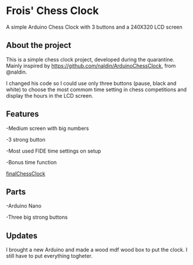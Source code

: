 # Frois' Chess Clock
A simple Arduino Chess Clock with 3 buttons and a 240X320 LCD screen

## About the project
This is a simple chess clock project, developed during the quarantine. Mainly inspired by https://github.com/naldin/ArduinoChessClock, from @naldin. 

I changed his code so I could use only three buttons (pause, black and white) to choose the most commom time setting in chess competitions and display the hours in the LCD screen.

## Features 
-Medium screen with big numbers

-3 strong button

-Most used FIDE time settings on setup

-Bonus time function

[finalChessClock](finalChessClock.jpeg)

## Parts
-Arduino Nano

-Three big strong buttons

## Updates
I brought a new Arduino and made a wood mdf wood box to put the clock. I still have to put everything togheter.



